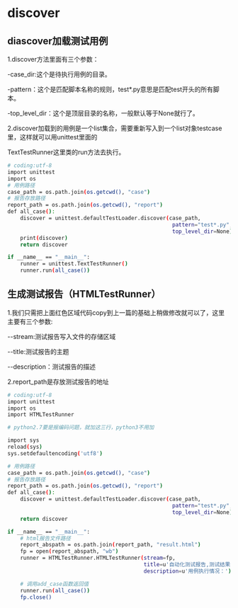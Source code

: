 # discover

## diascover加载测试用例

1.discover方法里面有三个参数：

-case_dir:这个是待执行用例的目录。

-pattern：这个是匹配脚本名称的规则，test*.py意思是匹配test开头的所有脚本。

-top_level_dir：这个是顶层目录的名称，一般默认等于None就行了。

2.discover加载到的用例是一个list集合，需要重新写入到一个list对象testcase里，这样就可以用unittest里面的

TextTestRunner这里类的run方法去执行。

```.bash
# coding:utf-8
import unittest
import os
# 用例路径
case_path = os.path.join(os.getcwd(), "case")
# 报告存放路径
report_path = os.path.join(os.getcwd(), "report")
def all_case():
    discover = unittest.defaultTestLoader.discover(case_path,
                                                    pattern="test*.py",
                                                    top_level_dir=None)
    print(discover)
    return discover

if __name__ == "__main__":
    runner = unittest.TextTestRunner()
    runner.run(all_case())
```

## 生成测试报告（HTMLTestRunner）

1.我们只需把上面红色区域代码copy到上一篇的基础上稍做修改就可以了，这里主要有三个参数:

--stream:测试报告写入文件的存储区域

--title:测试报告的主题

--description：测试报告的描述

2.report_path是存放测试报告的地址

```.bash
# coding:utf-8
import unittest
import os
import HTMLTestRunner

# python2.7要是报编码问题，就加这三行，python3不用加

import sys
reload(sys)
sys.setdefaultencoding('utf8')

# 用例路径
case_path = os.path.join(os.getcwd(), "case")
# 报告存放路径
report_path = os.path.join(os.getcwd(), "report")
def all_case():
    discover = unittest.defaultTestLoader.discover(case_path,
                                                    pattern="test*.py",
                                                    top_level_dir=None)
    return discover

if __name__ == "__main__":
    # html报告文件路径
    report_abspath = os.path.join(report_path, "result.html")
    fp = open(report_abspath, "wb")
    runner = HTMLTestRunner.HTMLTestRunner(stream=fp,
                                           title=u'自动化测试报告,测试结果如下：',
                                           description=u'用例执行情况：')

    # 调用add_case函数返回值
    runner.run(all_case())
    fp.close()
```